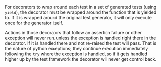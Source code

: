 For decorators to wrap around each test in a set of generated tests (using `yield`), the decorator must be wrapped
around the function that is yielded to. If it is wrapped around the original test generator, it will only execute
once for the generator itself.

Actions in those decorators that follow an assertion failure or other exception will never run, unless the exception is handled right
there in the decorator. If it is handled there and not re-raised the test will pass. That is the nature of python
exceptions; they continue execution immediately following the `try` where the exception is handled, so if it
gets handled higher up by the test framework the decorator will never get control back.
